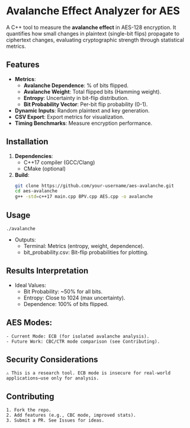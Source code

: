 

# Avalanche Effect Analyzer for AES

A C++ tool to measure the **avalanche effect** in AES-128 encryption. It quantifies how small changes in plaintext (single-bit flips) propagate to ciphertext changes, evaluating cryptographic strength through statistical metrics.

## Features
- **Metrics**: 
  - **Avalanche Dependence**: % of bits flipped.
  - **Avalanche Weight**: Total flipped bits (Hamming weight).
  - **Entropy**: Uncertainty in bit-flip distribution.
  - **Bit Probability Vector**: Per-bit flip probability (0-1).
- **Dynamic Inputs**: Random plaintext and key generation.
- **CSV Export**: Export metrics for visualization.
- **Timing Benchmarks**: Measure encryption performance.

## Installation
1. **Dependencies**:
   - C++17 compiler (GCC/Clang)
   - CMake (optional)
2. **Build**:
   ```bash
   git clone https://github.com/your-username/aes-avalanche.git
   cd aes-avalanche
   g++ -std=c++17 main.cpp BPV.cpp AES.cpp -o avalanche
   ```
   
## Usage
   ```
   ./avalanche
   ```
- Outputs:
	- Terminal: Metrics (entropy, weight, dependence).
	- bit_probability.csv: Bit-flip probabilities for plotting.
		
## Results Interpretation

- Ideal Values:
	- Bit Probability: ~50% for all bits.
	- Entropy: Close to 1024 (max uncertainty).
	- Dependence: 100% of bits flipped.
	
## AES Modes:
    - Current Mode: ECB (for isolated avalanche analysis).
    - Future Work: CBC/CTR mode comparison (see Contributing).
	
## Security Considerations
	⚠️ This is a research tool. ECB mode is insecure for real-world applications—use only for analysis.
	
## Contributing
    1. Fork the repo.
    2. Add features (e.g., CBC mode, improved stats).
    3. Submit a PR. See Issues for ideas.
	


